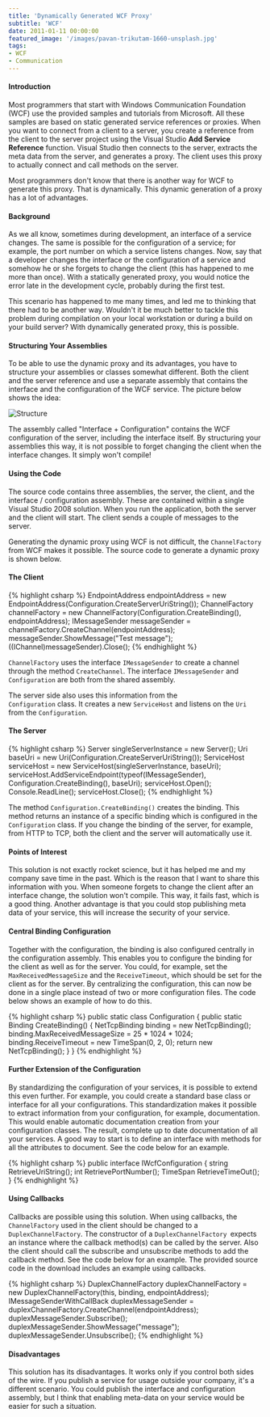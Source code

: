 ```yaml
---
title: 'Dynamically Generated WCF Proxy'
subtitle: 'WCF'
date: 2011-01-11 00:00:00
featured_image: '/images/pavan-trikutam-1660-unsplash.jpg'
tags:
- WCF
- Communication
---
```


#### Introduction

Most programmers that start with Windows Communication Foundation (WCF) use the provided samples and tutorials from Microsoft. All these samples are based on static generated service references or proxies. When you want to connect from a client to a server, you create a reference from the client to the server project using the Visual Studio **Add Service Reference** function. Visual Studio then connects to the server, extracts the meta data from the server, and generates a proxy. The client uses this proxy to actually connect and call methods on the server.

Most programmers don't know that there is another way for WCF to generate this proxy. That is dynamically. This dynamic generation of a proxy has a lot of advantages.

#### Background

As we all know, sometimes during development, an interface of a service changes. The same is possible for the configuration of a service; for example, the port number on which a service listens changes. Now, say that a developer changes the interface or the configuration of a service and somehow he or she forgets to change the client (this has happened to me more than once). With a statically generated proxy, you would notice the error late in the development cycle, probably during the first test.

This scenario has happened to me many times, and led me to thinking that there had to be another way. Wouldn't it be much better to tackle this problem during compilation on your local workstation or during a build on your build server? With dynamically generated proxy, this is possible.

#### Structuring Your Assemblies

To be able to use the dynamic proxy and its advantages, you have to structure your assemblies or classes somewhat different. Both the client and the server reference and use a separate assembly that contains the interface and the configuration of the WCF service. The picture below shows the idea:

![Structure](../../../images/Divide_Assemblies.png)

The assembly called "Interface + Configuration" contains the WCF configuration of the server, including the interface itself. By structuring your assemblies this way, it is not possible to forget changing the client when the interface changes. It simply won't compile!

#### Using the Code

The source code contains three assemblies, the server, the client, and the interface / configuration assembly. These are contained within a single Visual Studio 2008 solution. When you run the application, both the server and the client will start. The client sends a couple of messages to the server.

Generating the dynamic proxy using WCF is not difficult, the <code>ChannelFactory</code> from WCF makes it possible. The source code to generate a dynamic proxy is shown below.

#### The Client

{% highlight csharp %}
EndpointAddress endpointAddress = 
	new EndpointAddress(Configuration.CreateServerUriString());
ChannelFactory<imessagesender> channelFactory =
  new ChannelFactory<imessagesender>(Configuration.CreateBinding(), endpointAddress);
IMessageSender messageSender = channelFactory.CreateChannel(endpointAddress);
messageSender.ShowMessage("Test message");
((IChannel)messageSender).Close();
{% endhighlight %}

<code>ChannelFactory</code> uses the interface <code>IMessageSender</code> to create a channel through the method <code>CreateChannel</code>. The interface <code>IMessageSender</code> and <code>Configuration</code> are both from the shared assembly.

The server side also uses this information from the <code> Configuration</code> class. It creates a new <code>ServiceHost</code> and listens on the <code>Uri</code> from the <code>Configuration</code>.

#### The Server

{% highlight csharp %}
Server singleServerInstance = new Server();
Uri baseUri = new Uri(Configuration.CreateServerUriString());
ServiceHost serviceHost = new ServiceHost(singleServerInstance, baseUri);
serviceHost.AddServiceEndpoint(typeof(IMessageSender),
            Configuration.CreateBinding(), baseUri);
serviceHost.Open();
Console.ReadLine();
serviceHost.Close();
{% endhighlight %}

The method <code>Configuration.CreateBinding()</code> creates the binding. This method returns an instance of a specific binding which is configured in the <code>Configuration</code> class. If you change the binding of the server, for example, from HTTP to TCP, both the client and the server will automatically use it.

#### Points of Interest

This solution is not exactly rocket science, but it has helped me and my company save time in the past. Which is the reason that I want to share this information with you. When someone forgets to change the client after an interface change, the solution won't compile. This way, it fails fast, which is a good thing. Another advantage is that you could stop publishing meta data of your service, this will increase the security of your service.

#### Central Binding Configuration

Together with the configuration, the binding is also configured centrally in the configuration assembly. This enables you to configure the binding for the client as well as for the server. You could, for example, set the <code>MaxReceivedMessageSize</code> and the <code>ReceiveTimeout</code>, which should be set for the client as for the server. By centralizing the configuration, this can now be done in a single place instead of two or more configuration files. The code below shows an example of how to do this.

{% highlight csharp %}
public static class Configuration
{
  public static Binding CreateBinding()
  {
     NetTcpBinding binding = new NetTcpBinding();
     binding.MaxReceivedMessageSize = 25 * 1024 * 1024;
     binding.ReceiveTimeout = new TimeSpan(0, 2, 0);
     return new NetTcpBinding();
  }
}
{% endhighlight %}

#### Further Extension of the Configuration

By standardizing the configuration of your services, it is possible to extend this even further. For example, you could create a standard base class or interface for all your configurations. This standardization makes it possible to extract information from your configuration, for example, documentation. This would enable automatic documentation creation from your configuration classes. The result, complete up to date documentation of all your services. A good way to start is to define an interface with methods for all the attributes to document. See the code below for an example.

{% highlight csharp %}
public interface IWcfConfiguration
{
   string RetrieveUriString();
   int RetrievePortNumber();
   TimeSpan RetrieveTimeOut();
}
{% endhighlight %}

#### Using Callbacks

Callbacks are possible using this solution. When using callbacks, the <code>ChannelFactory</code> used in the client should be changed to a <code>DuplexChannelFactory</code>. The constructor of a <code>DuplexChannelFactory </code>expects an instance where the callback method(s) can be called by the server. Also the client should call the subscribe and unsubscribe methods to add the callback method. See the code below for an example. The provided source code in the download includes an example using callbacks.

{% highlight csharp %}
DuplexChannelFactory<imessagesenderwithcallback> duplexChannelFactory = 
	new DuplexChannelFactory<imessagesenderwithcallback>(this, binding, endpointAddress);
IMessageSenderWithCallBack duplexMessageSender = 
	duplexChannelFactory.CreateChannel(endpointAddress);
duplexMessageSender.Subscribe();
duplexMessageSender.ShowMessage("message");
duplexMessageSender.Unsubscribe();
{% endhighlight %}

#### Disadvantages

This solution has its disadvantages. It works only if you control both sides of the wire. If you publish a service for usage outside your company, it's a different scenario. You could publish the interface and configuration assembly, but I think that enabling meta-data on your service would be easier for such a situation.